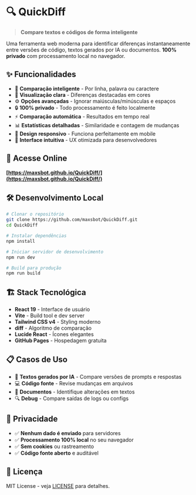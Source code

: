 # 🔍 QuickDiff

> **Compare textos e códigos de forma inteligente**

Uma ferramenta web moderna para identificar diferenças instantaneamente entre versões de código, textos gerados por IA ou documentos. **100% privado** com processamento local no navegador.

## ✨ Funcionalidades

- 🔄 **Comparação inteligente** - Por linha, palavra ou caractere
- 🎨 **Visualização clara** - Diferenças destacadas em cores
- ⚙️ **Opções avançadas** - Ignorar maiúsculas/minúsculas e espaços
- 🔒 **100% privado** - Todo processamento é feito localmente
- ⚡ **Comparação automática** - Resultados em tempo real
- 📊 **Estatísticas detalhadas** - Similaridade e contagem de mudanças
- 📱 **Design responsivo** - Funciona perfeitamente em mobile
- 🎯 **Interface intuitiva** - UX otimizada para desenvolvedores

## 🚀 Acesse Online

**[https://maxsbot.github.io/QuickDiff/](https://maxsbot.github.io/QuickDiff/)**

## 🛠️ Desenvolvimento Local

```bash
# Clonar o repositório
git clone https://github.com/maxsbot/QuickDiff.git
cd QuickDiff

# Instalar dependências
npm install

# Iniciar servidor de desenvolvimento
npm run dev

# Build para produção
npm run build
```

## 🏗️ Stack Tecnológica

- **React 19** - Interface de usuário
- **Vite** - Build tool e dev server
- **Tailwind CSS v4** - Styling moderno
- **diff** - Algoritmo de comparação
- **Lucide React** - Ícones elegantes
- **GitHub Pages** - Hospedagem gratuita

## 📋 Casos de Uso

- 📝 **Textos gerados por IA** - Compare versões de prompts e respostas
- 💻 **Código fonte** - Revise mudanças em arquivos
- 📄 **Documentos** - Identifique alterações em textos
- 🔍 **Debug** - Compare saídas de logs ou configs

## 🔐 Privacidade

- ✅ **Nenhum dado é enviado** para servidores
- ✅ **Processamento 100% local** no seu navegador
- ✅ **Sem cookies** ou rastreamento
- ✅ **Código fonte aberto** e auditável

## 📄 Licença

MIT License - veja [LICENSE](LICENSE) para detalhes.
